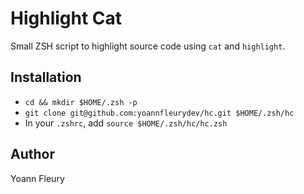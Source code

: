 # Highlight Cat

Small ZSH script to highlight source code using `cat` and `highlight`.

## Installation

* `cd && mkdir $HOME/.zsh -p`
* `git clone git@github.com:yoannfleurydev/hc.git $HOME/.zsh/hc`
* In your `.zshrc`, add `source $HOME/.zsh/hc/hc.zsh` 

## Author

Yoann Fleury
